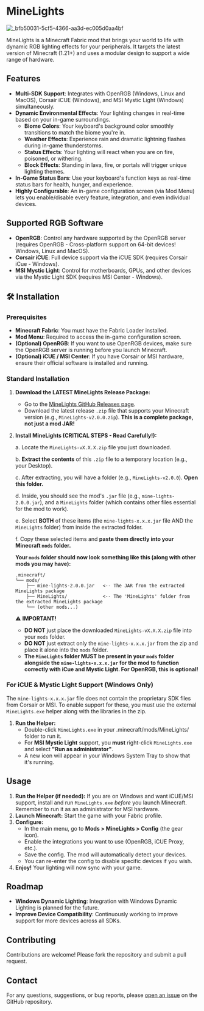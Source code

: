 # MineLights
![_bfb50031-5cf5-4366-aa3d-ec005d0aa4bf](https://github.com/user-attachments/assets/d2a078e4-f7f1-43cf-b03e-b1b6142b6fd8)

MineLights is a Minecraft Fabric mod that brings your world to life with dynamic RGB lighting effects for your peripherals. It targets the latest version of Minecraft (1.21+) and uses a modular design to support a wide range of hardware.

## Features

- **Multi-SDK Support**: Integrates with OpenRGB (Windows, Linux and MacOS), Corsair iCUE (Windows), and MSI Mystic Light (Windows) simultaneously.
- **Dynamic Environmental Effects**: Your lighting changes in real-time based on your in-game surroundings.
  - **Biome Colors**: Your keyboard's background color smoothly transitions to match the biome you're in.
  - **Weather Effects**: Experience rain and dramatic lightning flashes during in-game thunderstorms.
  - **Status Effects**: Your lighting will react when you are on fire, poisoned, or withering.
  - **Block Effects**: Standing in lava, fire, or portals will trigger unique lighting themes.
- **In-Game Status Bars**: Use your keyboard's function keys as real-time status bars for health, hunger, and experience.
- **Highly Configurable**: An in-game configuration screen (via Mod Menu) lets you enable/disable every feature, integration, and even individual devices.

## Supported RGB Software
- **OpenRGB**: Control any hardware supported by the OpenRGB server (requires OpenRGB - Cross-platform support on 64-bit devices! Windows, Linux and MacOS).
- **Corsair iCUE**: Full device support via the iCUE SDK (requires Corsair iCue - Windows).
- **MSI Mystic Light**: Control for motherboards, GPUs, and other devices via the Mystic Light SDK (requires MSI Center - Windows).

## 🛠️ Installation

### Prerequisites
- **Minecraft Fabric**: You must have the Fabric Loader installed.
- **Mod Menu**: Required to access the in-game configuration screen.
- **(Optional) OpenRGB**: If you want to use OpenRGB devices, make sure the OpenRGB server is running before you launch Minecraft.
- **(Optional) iCUE / MSI Center**: If you have Corsair or MSI hardware, ensure their official software is installed and running.

### Standard Installation
1.  **Download the LATEST MineLights Release Package:**
    *   Go to the [MineLights GitHub Releases page](https://github.com/megabytesme/MineLights/releases).
    *   Download the latest release `.zip` file that supports your Minecraft version (e.g., `MineLights-v2.0.0.zip`). **This is a complete package, not just a mod JAR!**

2.  **Install MineLights (CRITICAL STEPS - Read Carefully!):**

    a.  Locate the `MineLights-vX.X.X.zip` file you just downloaded.

    b.  **Extract the contents** of this `.zip` file to a temporary location (e.g., your Desktop).

    c.  After extracting, you will have a folder (e.g., `MineLights-v2.0.0`). **Open this folder.**

    d.  Inside, you should see the mod's `.jar` file (e.g., `mine-lights-2.0.0.jar`), and a `MineLights` folder (which contains other files essential for the mod to work).
   
    e.  Select **BOTH** of these items (the `mine-lights-x.x.x.jar` file AND the `MineLights` folder) from inside the extracted folder.
    
    f.  Copy these selected items and **paste them directly into your Minecraft `mods` folder.**

    **Your `mods` folder should now look something like this (along with other mods you may have):**
    ```
    .minecraft/
    └── mods/
        ├── mine-lights-2.0.0.jar   <-- The JAR from the extracted MineLights package
        ├── MineLights/             <-- The 'MineLights' folder from the extracted MineLights package
        └── (other mods...)
    ```

    ⚠️ **IMPORTANT!**
    *   **DO NOT** just place the downloaded `MineLights-vX.X.X.zip` file into your `mods` folder.
    *   **DO NOT** just extract only the `mine-lights-x.x.x.jar` from the zip and place it alone into the `mods` folder.
    *   **The `MineLights` folder MUST be present in your `mods` folder alongside the `mine-lights-x.x.x.jar` for the mod to function correctly with iCue and Mystic Light. For OpenRGB, this is optional!**

### For iCUE & Mystic Light Support (Windows Only)
The `mine-lights-x.x.x.jar` file does not contain the proprietary SDK files from Corsair or MSI. To enable support for these, you must use the external `MineLights.exe` helper along with the libraries in the zip.
1.  **Run the Helper:**
    -   Double-click `MineLights.exe` in your .minecraft/mods/MineLights/ folder to run it.
    -   For **MSI Mystic Light** support, you **must** right-click `MineLights.exe` and select **"Run as administrator"**.
    -   A new icon will appear in your Windows System Tray to show that it's running.

## Usage

1. **Run the Helper (if needed):** If you are on Windows and want iCUE/MSI support, install and run `MineLights.exe` *before* you launch Minecraft. Remember to run it as an administrator for MSI hardware.
2. **Launch Minecraft:** Start the game with your Fabric profile.
3. **Configure:**
   - In the main menu, go to **Mods > MineLights > Config** (the gear icon).
   - Enable the integrations you want to use (OpenRGB, iCUE Proxy, etc.).
   - Save the config. The mod will automatically detect your devices.
   - You can re-enter the config to disable specific devices if you wish.
4. **Enjoy!** Your lighting will now sync with your game.

## Roadmap

- **Windows Dynamic Lighting**: Integration with Windows Dynamic Lighting is planned for the future.
- **Improve Device Compatibility**: Continuously working to improve support for more devices across all SDKs.

## Contributing

Contributions are welcome! Please fork the repository and submit a pull request.

## Contact

For any questions, suggestions, or bug reports, please [open an issue](https://github.com/megabytesme/MineLights/issues) on the GitHub repository.
